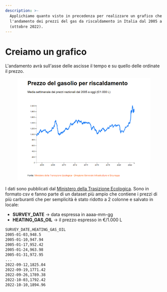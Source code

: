 ```yaml
---
description: >-
  Applichiamo quanto visto in precedenza per realizzare un grafico che esprima
  l'andamento dei prezzi del gas da riscaldamento in Italia dal 2005 a oggi
  (ottobre 2022).
---
```


# Creiamo un grafico

L'andamento avrà sull'asse delle ascisse il tempo e su quello delle ordinate il prezzo.

<figure><img src="../.gitbook/assets/Prezzo-gasolio-riscaldamento.png" alt=""><figcaption></figcaption></figure>

I dati sono pubblicati dal [Ministero della Trasizione Ecologica](https://dgsaie.mise.gov.it/open-data). Sono in formato csv e fanno parte di un dataset più ampio che contiene i prezzi di più carburanti che per semplicità è stato ridotto a 2 colonne e salvato in locale:&#x20;

* **SURVEY\_DATE** -> data espressa in aaaa-mm-gg
* **HEATING\_GAS\_OIL** -> il prezzo espresso in €/1.000 L

```csv
SURVEY_DATE,HEATING_GAS_OIL
2005-01-03,948.5
2005-01-10,947.94
2005-01-17,952.42
2005-01-24,963.98
2005-01-31,972.95
...
2022-09-12,1825.04
2022-09-19,1771.42
2022-09-26,1789.38
2022-10-03,1792.42
2022-10-10,1894.96
```
